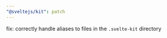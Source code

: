 ```yaml
---
"@sveltejs/kit": patch
---
```


fix: correctly handle aliases to files in the `.svelte-kit` directory
